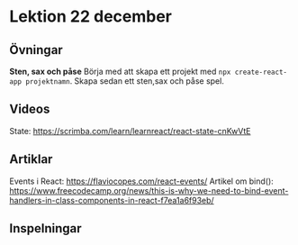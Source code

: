 # Lektion 22 december

## Övningar

**Sten, sax och påse**
Börja med att skapa ett projekt med ```npx create-react-app projektnamn```. Skapa sedan ett sten,sax och påse spel.

## Videos

State: https://scrimba.com/learn/learnreact/react-state-cnKwVtE

## Artiklar

Events i React: https://flaviocopes.com/react-events/
Artikel om bind(): https://www.freecodecamp.org/news/this-is-why-we-need-to-bind-event-handlers-in-class-components-in-react-f7ea1a6f93eb/

## Inspelningar